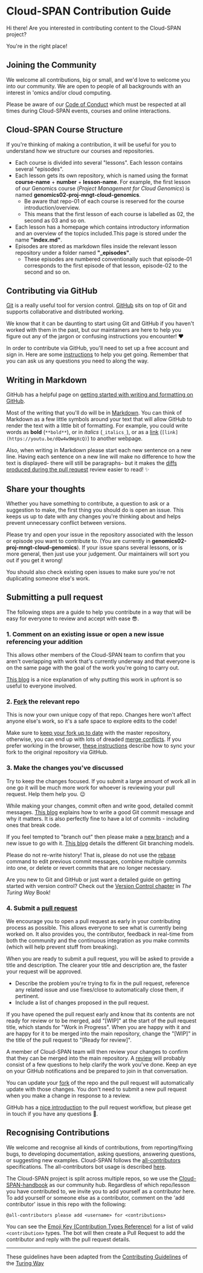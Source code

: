 # Cloud-SPAN Contribution Guide
Hi there! Are you interested in contributing content to the Cloud-SPAN project? 

You're in the right place!

## Joining the Community
We welcome all contributions, big or small, and we'd love to welcome you into our community. 
We are open to people of all backgrounds with an interest in 'omics and/or cloud computing.

Please be aware of our [Code of Conduct]("https://github.com/Cloud-SPAN/CloudSPAN-handbook-bookdown/blob/master/CODE_OF_CONDUCT.md") which must be respected at all times during Cloud-SPAN events, courses and online interactions.

## Cloud-SPAN Course Structure
If you're thinking of making a contribution, it will be useful for you to understand how we structure our courses and repositories.

- Each course is divided into several "lessons". Each lesson contains several "episodes".
- Each lesson gets its own repository, which is named using the format **course-name** + **number** + **lesson-name**. For example, the first lesson of our Genomics course (*Project Management for Cloud Genomics*) is named **genomics02-proj-mngt-cloud-genomics**.
    - Be aware that repo-01 of each course is reserved for the course introduction/overview.
    - This means that the first lesson of each course is labelled as 02, the second as 03 and so on.
- Each lesson has a homepage which contains introductory information and an overview of the topics included.This page is stored under the name **"index.md"**.
- Episodes are stored as markdown files inside the relevant lesson repository under a folder named **"_episodes"**.
    - These episodes are numbered conventionally such that episode-01 corresponds to the first episode of that lesson, episode-02 to the second and so on.

## Contributing via GitHub 

[Git](https://git-scm.com) is a really useful tool for version control. 
[GitHub](https://github.com) sits on top of Git and supports collaborative and distributed working.

We know that it can be daunting to start using Git and GitHub if you haven't worked with them in the past, but our maintainers are here to help you figure out any of the jargon or confusing instructions you encounter! :heart:

In order to contribute via GitHub, you'll need to set up a free account and sign in.
Here are some [instructions](https://help.github.com/articles/signing-up-for-a-new-github-account/) to help you get going.
Remember that you can ask us any questions you need to along the way.

## Writing in Markdown

GitHub has a helpful page on [getting started with writing and formatting on GitHub](https://help.github.com/articles/getting-started-with-writing-and-formatting-on-github).

Most of the writing that you'll do will be in [Markdown](https://daringfireball.net/projects/markdown).
You can think of Markdown as a few little symbols around your text that will allow GitHub to render the text with a little bit of formatting.
For example, you could write words as **bold** (`**bold**`), or in _italics_ (`_italics_`), or as a [link](https://youtu.be/dQw4w9WgXcQ) (`[link](https://youtu.be/dQw4w9WgXcQ)`) to another webpage.

Also, when writing in Markdown please start each new sentence on a new line.
Having each sentence on a new line will make no difference to how the text is displayed- there will still be paragraphs- but it makes the [diffs produced during the pull request](https://help.github.com/en/articles/about-comparing-branches-in-pull-requests) review easier to read! :sparkles:

## Share your thoughts
Whether you have something to contribute, a question to ask or a suggestion to make, the first thing you should do is open an issue. 
This keeps us up to date with any changes you're thinking about and helps prevent unnecessary conflict between versions.

Please try and open your issue in the repository associated with the lesson or episode you want to contribute to. 
(You are currently in **genomics02-proj-mngt-cloud-genomics**).
If your issue spans several lessons, or is more general, then just use your judgement. 
Our maintainers will sort you out if you get it wrong!

You should also check existing open issues to make sure you're not duplicating someone else's work.

## Submitting a pull request
The following steps are a guide to help you contribute in a way that will be easy for everyone to review and accept with ease :sunglasses:.

### 1. Comment on an existing issue or open a new issue referencing your addition

This allows other members of the Cloud-SPAN team to confirm that you aren't overlapping with work that's currently underway and that everyone is on the same page with the goal of the work you're going to carry out.

[This blog](https://www.igvita.com/2011/12/19/dont-push-your-pull-requests/) is a nice explanation of why putting this work in upfront is so useful to everyone involved.

### 2. [Fork](https://help.github.com/articles/fork-a-repo) the relevant repo

This is now your own unique copy of that repo.
Changes here won't affect anyone else's work, so it's a safe space to explore edits to the code!

Make sure to [keep your fork up to date](https://help.github.com/articles/syncing-a-fork) with the master repository, otherwise, you can end up with lots of dreaded [merge conflicts](https://help.github.com/articles/about-merge-conflicts).
If you prefer working in the browser, [these instructions](https://github.com/KirstieJane/STEMMRoleModels/wiki/Syncing-your-fork-to-the-original-repository-via-the-browser) describe how to sync your fork to the original repository via GitHub.

### 3. Make the changes you've discussed

Try to keep the changes focused.
If you submit a large amount of work all in one go it will be much more work for whoever is reviewing your pull request.
Help them help you. :wink:

While making your changes, commit often and write good, detailed commit messages.
[This blog](https://chris.beams.io/posts/git-commit/) explains how to write a good Git commit message and why it matters.
It is also perfectly fine to have a lot of commits - including ones that break code.

If you feel tempted to "branch out" then please make a [new branch](https://help.github.com/articles/creating-and-deleting-branches-within-your-repository) and a new issue to go with it. [This blog](https://nvie.com/posts/a-successful-git-branching-model/) details the different Git branching models.

Please do not re-write history!
That is, please do not use the [rebase](https://help.github.com/en/articles/about-git-rebase) command to edit previous commit messages, combine multiple commits into one, or delete or revert commits that are no longer necessary.

Are you new to Git and GitHub or just want a detailed guide on getting started with version control? Check out the [Version Control chapter](https://the-turing-way.netlify.com/version_control/version_control.html) in _The Turing Way_ Book!

### 4. Submit a [pull request](https://help.github.com/articles/creating-a-pull-request)

We encourage you to open a pull request as early in your contributing process as possible.
This allows everyone to see what is currently being worked on.
It also provides you, the contributor, feedback in real-time from both the community and the continuous integration as you make commits (which will help prevent stuff from breaking).

When you are ready to submit a pull request, you will be asked to provide a title and description. The clearer your title and description are, the faster your request will be approved.
- Describe the problem you're trying to fix in the pull request, reference any related issue and use fixes/close to automatically close them, if pertinent.
- Include a list of changes proposed in the pull request.

If you have opened the pull request early and know that its contents are not ready for review or to be merged, add "[WIP]" at the start of the pull request title, which stands for "Work in Progress".
When you are happy with it and are happy for it to be merged into the main repository, change the "[WIP]" in the title of the pull request to "[Ready for review]".

A member of Cloud-SPAN team will then review your changes to confirm that they can be merged into the main repository.
A [review](https://help.github.com/articles/about-pull-request-reviews) will probably consist of a few questions to help clarify the work you've done.
Keep an eye on your GitHub notifications and be prepared to join in that conversation.

You can update your [fork](https://help.github.com/articles/fork-a-repo) of the repo and the pull request will automatically update with those changes.
You don't need to submit a new pull request when you make a change in response to a review.

GitHub has a [nice introduction](https://guides.github.com/introduction/flow) to the pull request workflow, but please get in touch if you have any questions :balloon:.

## Recognising Contributions

We welcome and recognise all kinds of contributions, from reporting/fixing bugs, to developing documentation, asking questions, answering questions, or suggesting new examples.
Cloud-SPAN follows the [all-contributors](https://github.com/kentcdodds/all-contributors#emoji-key) specifications.
The all-contributors bot usage is described [here](https://allcontributors.org/docs/en/bot/usage).

The Cloud-SPAN project is split across multiple repos, so we use the [Cloud-SPAN-handbook](https://github.com/Cloud-SPAN/CloudSPAN-handbook) as our community hub.
Regardless of which repo/lesson you have contributed to, we invite you to add yourself as a contributor here.
To add yourself or someone else as a contributor, comment on the 'add contributor' issue in this repo with the following:

```
@all-contributors please add <username> for <contributions>
```

You can see the [Emoji Key (Contribution Types Reference)](https://allcontributors.org/docs/en/emoji-key) for a list of valid `<contribution>` types.
The bot will then create a Pull Request to add the contributor and reply with the pull request details.

---

These guidelines have been adapted from the [Contributing Guidelines](https://raw.githubusercontent.com/alan-turing-institute/the-turing-way/master/CONTRIBUTING.md) of the [Turing Way](https://github.com/alan-turing-institute/the-turing-way)
